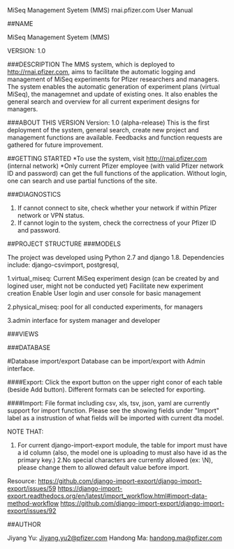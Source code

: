 MiSeq Management Syetem (MMS) rnai.pfizer.com User Manual

##NAME

MiSeq Management Syetem (MMS)

VERSION: 1.0

###DESCRIPTION
The MMS system, which is deployed to http://rnai.pfizer.com, aims to facilitate the automatic logging and management of MiSeq experiments for Pfizer researchers and managers.
The system enables the automatic generation of experiment plans (virtual MiSeq), the managemnet and update of existing ones. It also enables the general search and overview for all current experiment designs for managers. 


###ABOUT THIS VERSION
Version: 1.0 (alpha-release)
This is the first deployment of the system, general search, create new project and management functions are available. Feedbacks and function requests are gathered for future improvement.

##GETTING STARTED
*To use the system, visit http://rnai.pfizer.com (internal network)
*Only current Pfizer employee (with valid Pfizer network ID and password) can get the full functions of the application. Without login, one can search and use partial functions of the site.


###DIAGNOSTICS
1. If cannot connect to site, check whether your network if within Pfizer network or VPN status.
2. If cannot login to the system, check the correctness of your Pfizer ID and password.




##PROJECT STRUCTURE
###MODELS

The project was developed using Python 2.7 and django 1.8.
Dependencies include: django-csvimport, postgresql, 

1.virtual_miseq:
Current MiSeq experiment design (can be created by and logined user, might not be conducted yet)
Facilitate new experiment creation
Enable User login and user console for basic management

2.physical_miseq:
pool for all conducted experiments, for managers

3.admin
interface for system manager and developer


###VIEWS

###DATABASE

#Database import/export
Database can be import/export with Admin interface. 

####Export:
Click the export button on the upper right conor of each table (beside Add button). Different formats can be selected for exporting.

####Import:
File format including csv, xls, tsv, json, yaml are currently support for import function.
Please see the showing fields under "Import" label as a instrustion of what fields will be imported with current dta model.

NOTE THAT:
1. For current django-import-export module, the table for import must have a id column (also, the model one is uploading to must also have id as the primary key.) 
2.No special characters are currently allowed (ex: \N), please change them to allowed default value before import.

Resource:
https://github.com/django-import-export/django-import-export/issues/59
https://django-import-export.readthedocs.org/en/latest/import_workflow.html#import-data-method-workflow
https://github.com/django-import-export/django-import-export/issues/92


##AUTHOR

Jiyang Yu: Jiyang.yu2@pfizer.com
Handong Ma: handong.ma@pfizer.com



